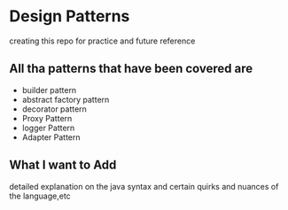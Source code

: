 # Design Patterns
creating this repo for practice and future reference
## All tha patterns that have been covered are
 * builder pattern
 * abstract factory pattern
 * decorator pattern
 * Proxy Pattern
 * logger Pattern
 * Adapter Pattern


## What I want to Add
 detailed explanation on the java syntax and certain quirks and nuances of the language,etc
